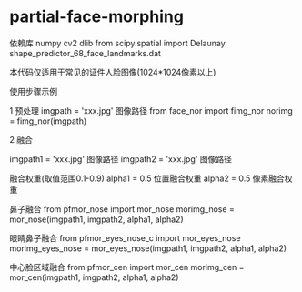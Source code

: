 # partial-face-morphing

依赖库
numpy
cv2
dlib
from scipy.spatial import Delaunay
shape_predictor_68_face_landmarks.dat

本代码仅适用于常见的证件人脸图像(1024*1024像素以上)

使用步骤示例

1 预处理
imgpath = 'xxx.jpg' 图像路径
from face_nor import fimg_nor
norimg = fimg_nor(imgpath)

2 融合

imgpath1 = 'xxx.jpg' 图像路径
imgpath2 = 'xxx.jpg' 图像路径

融合权重(取值范围0.1-0.9)
alpha1 = 0.5 位置融合权重
alpha2 = 0.5 像素融合权重

鼻子融合
from pfmor_nose import mor_nose
morimg_nose = mor_nose(imgpath1, imgpath2, alpha1, alpha2)

眼睛鼻子融合
from pfmor_eyes_nose_c import mor_eyes_nose
morimg_eyes_nose = mor_eyes_nose(imgpath1, imgpath2, alpha1, alpha2)

中心脸区域融合
from pfmor_cen import mor_cen
morimg_cen = mor_cen(imgpath1, imgpath2, alpha1, alpha2)
